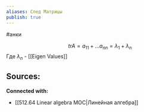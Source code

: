```yaml
---
aliases: След Матрицы
publish: true
---
```

#анки

$$
tr A = a_{11} + ... a_{nn} = \lambda_1 + \lambda_n
$$
Где $\lambda_n$ - [[Eigen Values]] 










**Sources:**
- 


**Connected with:**
- [[512.64  Linear algebra MOC|Линейная алгебра]]

